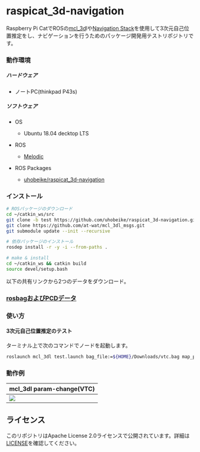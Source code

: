 # raspicat_3d-navigation
Raspberry Pi CatでROSの[mcl_3d](https://github.com/at-wat/mcl_3dl)lや[Navigation Stack](https://wiki.ros.org/navigation)を使用して3次元自己位置推定をし、ナビゲーションを行うためのパッケージ開発用テストリポジトリです。

### 動作環境
##### ハードウェア

* ノートPC(thinkpad P43s)

##### ソフトウェア

* OS
  * Ubuntu 18.04 decktop LTS

* ROS
  * [Melodic](https://wiki.ros.org/melodic/Installation/Ubuntu)
* ROS Packages
  * [uhobeike/raspicat_3d-navigation](https://github.com/uhobeike/raspicat_3d-navigation/tree/test)

### インストール

```sh
# ROSパッケージのダウンロード
cd ~/catkin_ws/src
git clone -b test https://github.com/uhobeike/raspicat_3d-navigation.git
git clone https://github.com/at-wat/mcl_3dl_msgs.git
git submodule update --init --recursive

# 依存パッケージのインストール
rosdep install -r -y -i --from-paths .

# make & install
cd ~/catkin_ws && catkin build
source devel/setup.bash
```
以下の共有リンクから2つのデータをダウンロード。
### [rosbagおよびPCDデータ](https://1drv.ms/u/s!AomkMtsKOUnSgldqJ9qDNwgWX6s4?e=UbkbmV)

### 使い方

#### 3次元自己位置推定のテスト
ターミナル上で次のコマンドでノードを起動します。

```sh
roslaunch mcl_3dl test.launch bag_file:=${HOME}/Downloads/vtc.bag map_pcd:=${HOME}/Downloads/cloud_merge.pcd
```

### 動作例
|mcl_3dl param-change(VTC)|
|---|
|[![](https://img.youtube.com/vi/gHUiftKDlPM/0.jpg)](https://www.youtube.com/watch?v=gHUiftKDlPM)|


## ライセンス

このリポジトリはApache License 2.0ライセンスで公開されています。詳細は[LICENSE](./LICENSE)を確認してください。

